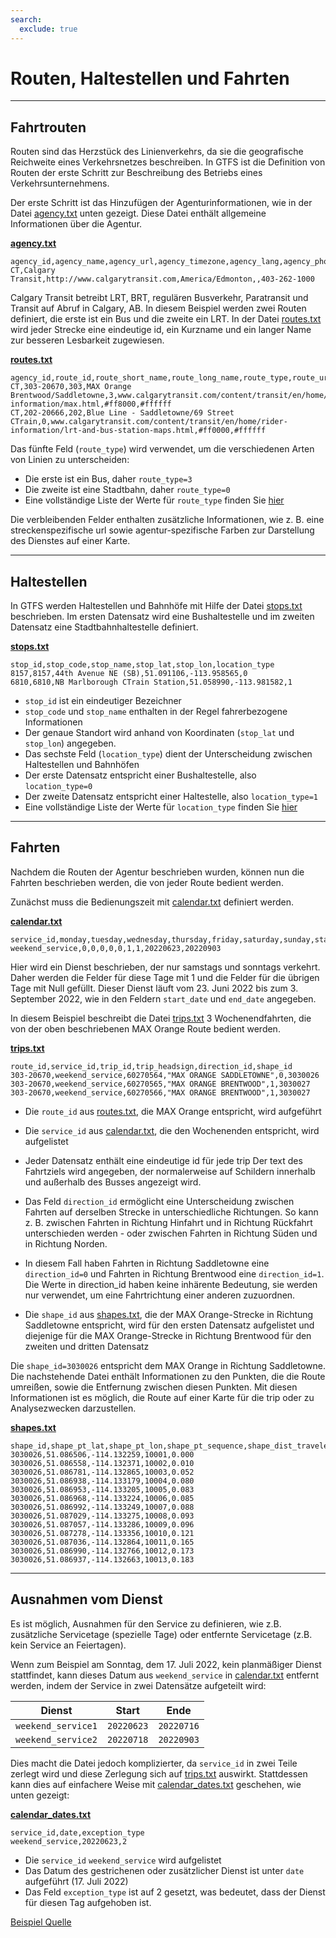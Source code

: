 ```yaml
---
search:
  exclude: true
---
```


# Routen, Haltestellen und Fahrten

<hr/>

## Fahrtrouten

Routen sind das Herzstück des Linienverkehrs, da sie die geografische Reichweite eines Verkehrsnetzes beschreiben. In GTFS ist die Definition von Routen der erste Schritt zur Beschreibung des Betriebs eines Verkehrsunternehmens.

Der erste Schritt ist das Hinzufügen der Agenturinformationen, wie in der Datei [agency.txt](../../reference/#agencytxt) unten gezeigt. Diese Datei enthält allgemeine Informationen über die Agentur.

[**agency.txt**](../../reference/#agencytxt)

    agency_id,agency_name,agency_url,agency_timezone,agency_lang,agency_phone
    CT,Calgary Transit,http://www.calgarytransit.com,America/Edmonton,,403-262-1000

Calgary Transit betreibt LRT, BRT, regulären Busverkehr, Paratransit und Transit auf Abruf in Calgary, AB. In diesem Beispiel werden zwei Routen definiert, die erste ist ein Bus und die zweite ein LRT. In der Datei [routes.txt](../../reference/#routestxt) wird jeder Strecke eine eindeutige id, ein Kurzname und ein langer Name zur besseren Lesbarkeit zugewiesen.

[**routes.txt**](../../reference/#routestxt)

    agency_id,route_id,route_short_name,route_long_name,route_type,route_url,route_color,route_text_color
    CT,303-20670,303,MAX Orange Brentwood/Saddletowne,3,www.calgarytransit.com/content/transit/en/home/rider-information/max.html,#ff8000,#ffffff
    CT,202-20666,202,Blue Line - Saddletowne/69 Street CTrain,0,www.calgarytransit.com/content/transit/en/home/rider-information/lrt-and-bus-station-maps.html,#ff0000,#ffffff

Das fünfte Feld (`route_type`) wird verwendet, um die verschiedenen Arten von Linien zu unterscheiden:

- Die erste ist ein Bus, daher `route_type=3`
- Die zweite ist eine Stadtbahn, daher `route_type=0`
- Eine vollständige Liste der Werte für `route_type` finden Sie [hier](../../reference/#routestxt)

Die verbleibenden Felder enthalten zusätzliche Informationen, wie z. B. eine streckenspezifische url sowie agentur-spezifische Farben zur Darstellung des Dienstes auf einer Karte.

<hr/>

## Haltestellen

In GTFS werden Haltestellen und Bahnhöfe mit Hilfe der Datei [stops.txt](../../reference/#stopstxt) beschrieben. Im ersten Datensatz wird eine Bushaltestelle und im zweiten Datensatz eine Stadtbahnhaltestelle definiert.

[**stops.txt**](../../reference/#stopstxt)

    stop_id,stop_code,stop_name,stop_lat,stop_lon,location_type
    8157,8157,44th Avenue NE (SB),51.091106,-113.958565,0
    6810,6810,NB Marlborough CTrain Station,51.058990,-113.981582,1

- `stop_id` ist ein eindeutiger Bezeichner
- `stop_code` und `stop_name` enthalten in der Regel fahrerbezogene Informationen
- Der genaue Standort wird anhand von Koordinaten (`stop_lat` und `stop_lon`) angegeben.
- Das sechste Feld (`location_type`) dient der Unterscheidung zwischen Haltestellen und Bahnhöfen
- Der erste Datensatz entspricht einer Bushaltestelle, also `location_type=0`
- Der zweite Datensatz entspricht einer Haltestelle, also `location_type=1`
- Eine vollständige Liste der Werte für `location_type` finden Sie [hier](../../reference/stopstxt)

<hr/>

## Fahrten

Nachdem die Routen der Agentur beschrieben wurden, können nun die Fahrten beschrieben werden, die von jeder Route bedient werden.

Zunächst muss die Bedienungszeit mit [calendar.txt](../../reference/#calendartxt) definiert werden.

[**calendar.txt**](../../reference/#calendartxt)

    service_id,monday,tuesday,wednesday,thursday,friday,saturday,sunday,start_date,end_date
    weekend_service,0,0,0,0,0,1,1,20220623,20220903

Hier wird ein Dienst beschrieben, der nur samstags und sonntags verkehrt. Daher werden die Felder für diese Tage mit 1 und die Felder für die übrigen Tage mit Null gefüllt. Dieser Dienst läuft vom 23. Juni 2022 bis zum 3. September 2022, wie in den Feldern `start_date` und `end_date` angegeben.

In diesem Beispiel beschreibt die Datei [trips.txt](../../reference/#tripstxt) 3 Wochenendfahrten, die von der oben beschriebenen MAX Orange Route bedient werden.

[**trips.txt**](../../reference/#tripstxt)

    route_id,service_id,trip_id,trip_headsign,direction_id,shape_id
    303-20670,weekend_service,60270564,"MAX ORANGE SADDLETOWNE",0,3030026
    303-20670,weekend_service,60270565,"MAX ORANGE BRENTWOOD",1,3030027
    303-20670,weekend_service,60270566,"MAX ORANGE BRENTWOOD",1,3030027

- Die `route_id` aus [routes.txt](../../reference/#routestxt), die MAX Orange entspricht, wird aufgeführt
- Die `service_id` aus [calendar.txt](../../reference/#calendartxt), die den Wochenenden entspricht, wird aufgelistet
- Jeder Datensatz enthält eine eindeutige id für jede trip Der text des Fahrtziels wird angegeben, der normalerweise auf Schildern innerhalb und außerhalb des Busses angezeigt wird.

- Das Feld `direction_id` ermöglicht eine Unterscheidung zwischen Fahrten auf derselben Strecke in unterschiedliche Richtungen. So kann z. B. zwischen Fahrten in Richtung Hinfahrt und in Richtung Rückfahrt unterschieden werden - oder zwischen Fahrten in Richtung Süden und in Richtung Norden.
- In diesem Fall haben Fahrten in Richtung Saddletowne eine `direction_id=0` und Fahrten in Richtung Brentwood eine `direction_id=1`. Die Werte in direction_id haben keine inhärente Bedeutung, sie werden nur verwendet, um eine Fahrtrichtung einer anderen zuzuordnen.
- Die `shape_id` aus [shapes.txt](../../reference/#shapestxt), die der MAX Orange-Strecke in Richtung Saddletowne entspricht, wird für den ersten Datensatz aufgelistet und diejenige für die MAX Orange-Strecke in Richtung Brentwood für den zweiten und dritten Datensatz

Die `shape_id=3030026` entspricht dem MAX Orange in Richtung Saddletowne. Die nachstehende Datei enthält Informationen zu den Punkten, die die Route umreißen, sowie die Entfernung zwischen diesen Punkten. Mit diesen Informationen ist es möglich, die Route auf einer Karte für die trip oder zu Analysezwecken darzustellen.

[**shapes.txt**](../../reference/#shapestxt)

    shape_id,shape_pt_lat,shape_pt_lon,shape_pt_sequence,shape_dist_traveled
    3030026,51.086506,-114.132259,10001,0.000
    3030026,51.086558,-114.132371,10002,0.010
    3030026,51.086781,-114.132865,10003,0.052
    3030026,51.086938,-114.133179,10004,0.080
    3030026,51.086953,-114.133205,10005,0.083
    3030026,51.086968,-114.133224,10006,0.085
    3030026,51.086992,-114.133249,10007,0.088
    3030026,51.087029,-114.133275,10008,0.093
    3030026,51.087057,-114.133286,10009,0.096
    3030026,51.087278,-114.133356,10010,0.121
    3030026,51.087036,-114.132864,10011,0.165
    3030026,51.086990,-114.132766,10012,0.173
    3030026,51.086937,-114.132663,10013,0.183

<hr/>

## Ausnahmen vom Dienst

Es ist möglich, Ausnahmen für den Service zu definieren, wie z.B. zusätzliche Servicetage (spezielle Tage) oder entfernte Servicetage (z.B. kein Service an Feiertagen).

Wenn zum Beispiel am Sonntag, dem 17. Juli 2022, kein planmäßiger Dienst stattfindet, kann dieses Datum aus `weekend_service` in [calendar.txt](../../reference/#calendartxt) entfernt werden, indem der Service in zwei Datensätze aufgeteilt wird:

| Dienst             | Start      | Ende       |
| ------------------ |------------|------------|
| `weekend_service1` | `20220623` | `20220716` |
| `weekend_service2` | `20220718` | `20220903` |

Dies macht die Datei jedoch komplizierter, da `service_id` in zwei Teile zerlegt wird und diese Zerlegung sich auf [trips.txt](../../reference/#tripstxt) auswirkt. Stattdessen kann dies auf einfachere Weise mit [calendar_dates.txt](../../reference/#calendar_datestxt) geschehen, wie unten gezeigt:

[**calendar_dates.txt**](../../reference/#calendar_datestxt)

    service_id,date,exception_type
    weekend_service,20220623,2

- Die `service_id` `weekend_service` wird aufgelistet
- Das Datum des gestrichenen oder zusätzlicher Dienst ist unter `date` aufgeführt (17. Juli 2022)
- Das Feld `exception_type` ist auf 2 gesetzt, was bedeutet, dass der Dienst für diesen Tag aufgehoben ist.

[Beispiel Quelle](https://data.calgary.ca/download/npk7-z3bj/application%2Fzip)
